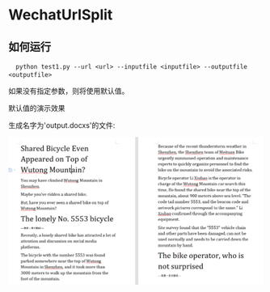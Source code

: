 # WechatUrlSplit

## 如何运行

```
  python test1.py --url <url> --inputfile <inputfile> --outputfile <outputfile>
```

如果没有指定参数，则将使用默认值。





默认值的演示效果

生成名字为'output.docxs'的文件:

![image-20230412181352173](.\README.assets\image-20230412181352173.png)
